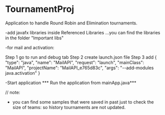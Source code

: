 # TournamentProj
Application to handle Round Robin and Elimination tournaments.

-add javafx libraries inside Referenced Libraries
...you can find the libraries in the folder "Important libs"


-for mail and activation:

 Step 1 go to run and debug tab
 Step 2 create launch.json file
 Step 3 add 
        {
            "type": "java",
            "name": "MailAPI",
            "request": "launch",
            "mainClass": "MailAPI",
            "projectName": "MailAPI_e765d83c",
            "args": "--add-modules java.activation"
        }

-Start application
*** Run the application from mainApp.java***



// note:
- you can find some samples that were saved in past just to check the size of teams:
 so history tournaments are not  updated.
